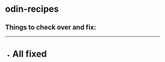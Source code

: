 # odin-recipes
<h2>Things to check over and fix:</h2>
<hr>
<ul>
  <li>
    <h1>All fixed</h1>
  </li>
</ul>
